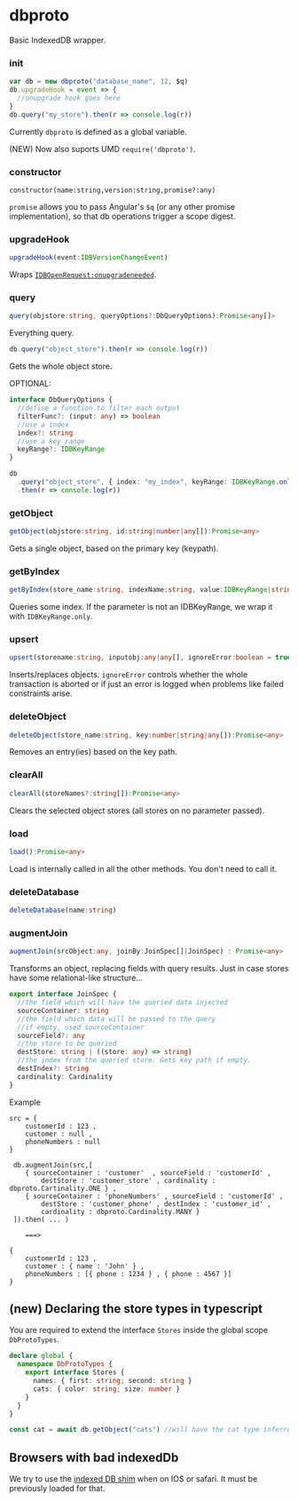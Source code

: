 # dbproto

Basic IndexedDB wrapper.

### init

```javascript
var db = new dbproto("database_name", 12, $q)
db.upgradeHook = event => {
  //onupgrade hook goes here
}
db.query("my_store").then(r => console.log(r))
```

Currently `dbproto` is defined as a global variable.

(NEW) Now also suports UMD `require('dbproto')`.

### constructor

    constructor(name:string,version:string,promise?:any)

`promise` allows you to pass Angular's `$q` (or any other promise implementation), so that db operations trigger a scope digest.

### upgradeHook

```typescript
upgradeHook(event:IDBVersionChangeEvent)
```

Wraps [`IDBOpenRequest:onupgradeneeded`](https://developer.mozilla.org/en-US/docs/Web/API/IDBOpenDBRequest/onupgradeneeded).

### query

```typescript
query(objstore:string, queryOptions?:DbQueryOptions):Promise<any[]>
```

Everything query.

```typescript
db.query("object_store").then(r => console.log(r))
```

Gets the whole object store.

OPTIONAL:

```typescript
interface DbQueryOptions {
  //define a function to filter each output
  filterFunc?: (input: any) => boolean
  //use a index
  index?: string
  //use a key range
  keyRange?: IDBKeyRange
}
```

```typescript
db
  .query("object_store", { index: "my_index", keyRange: IDBKeyRange.only(123) })
  .then(r => console.log(r))
```

### getObject

```typescript
getObject(objstore:string, id:string|number|any[]):Promise<any>
```

Gets a single object, based on the primary key (keypath).

### getByIndex

```typescript
getByIndex(store_name:string, indexName:string, value:IDBKeyRange|string|number|string[]|number[]):Promise<any[]>
```

Queries some index. If the parameter is not an IDBKeyRange, we wrap it with `IDBKeyRange.only`.

### upsert

```typescript
upsert(storename:string, inputobj:any|any[], ignoreError:boolean = true):Promise<any>
```

Inserts/replaces objects. `ignoreError` controls whether the whole transaction is aborted
or if just an error is logged when problems like failed constraints arise.

### deleteObject

```typescript
deleteObject(store_name:string, key:number|string|any[]):Promise<any>
```

Removes an entry(ies) based on the key path.

### clearAll

```typescript
clearAll(storeNames?:string[]):Promise<any>
```

Clears the selected object stores (all stores on no parameter passed).

### load

```typescript
load():Promise<any>
```

Load is internally called in all the other methods. You don't need to call it.

### deleteDatabase

```typescript
deleteDatabase(name:string)
```

### augmentJoin

```typescript
augmentJoin(srcObject:any, joinBy:JoinSpec[]|JoinSpec) : Promise<any>
```

Transforms an object, replacing fields with query results. Just in case stores have
some relational-like structure...

```typescript
export interface JoinSpec {
  //the field which will have the queried data injected
  sourceContainer: string
  //the field which data will be passed to the query
  //if empty, used sourceContainer
  sourceField?: any
  //the store to be queried
  destStore: string | ((store: any) => string)
  //the index from the queried store. Gets key path if empty.
  destIndex?: string
  cardinality: Cardinality
}
```

Example

```
src = {
	customerId : 123 ,
	customer : null ,
	phoneNumbers : null
}

 db.augmentJoin(src,[
 	{ sourceContainer : 'customer'  , sourceField : 'customerId' ,
 		destStore : 'customer_store' , cardinality : dbproto.Cartinality.ONE } ,
 	{ sourceContainer : 'phoneNumbers' , sourceField : 'customerId' ,
 		destStore : 'customer_phone' , destIndex : 'customer_id' ,
 		cardinality : dbproto.Cardinality.MANY }
 ]).then( ... )

 	===>

{
	customerId : 123 ,
	customer : { name : 'John' } ,
	phoneNumbers : [{ phone : 1234 } , { phone : 4567 }]
}
```

## (new) Declaring the store types in typescript

You are required to extend the interface `Stores` inside the global scope `DbProtoTypes`.

```typescript
declare global {
  namespace DbProtoTypes {
    export interface Stores {
      names: { first: string; second: string }
      cats: { color: string; size: number }
    }
  }
}

const cat = await db.getObject("cats") //will have the cat type inferred
```

## Browsers with bad indexedDb

We try to use the [indexed DB shim](https://github.com/axemclion/IndexedDBShim)
when on IOS or safari. It must be previously loaded for that.
